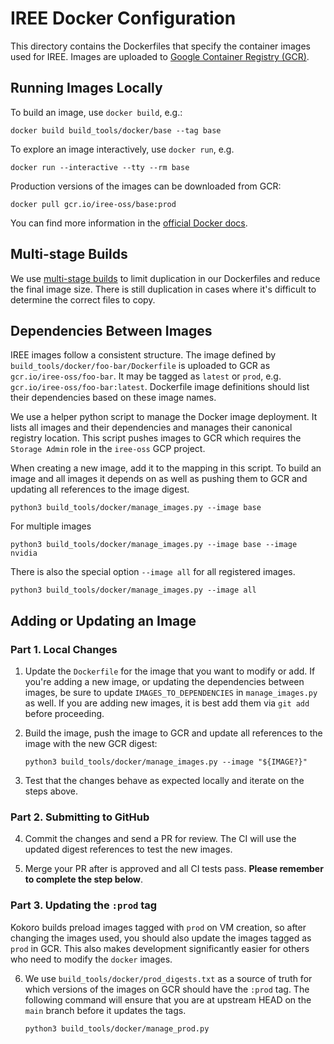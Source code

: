# IREE Docker Configuration

This directory contains the Dockerfiles that specify the container images used
for IREE. Images are uploaded to
[Google Container Registry (GCR)](https://cloud.google.com/container-registry).

## Running Images Locally

To build an image, use `docker build`, e.g.:

```shell
docker build build_tools/docker/base --tag base
```

To explore an image interactively, use `docker run`, e.g.

```shell
docker run --interactive --tty --rm base
```

Production versions of the images can be downloaded from GCR:

```shell
docker pull gcr.io/iree-oss/base:prod
```

You can find more information in the
[official Docker docs](https://docs.docker.com/get-started/overview/).

## Multi-stage Builds

We use
[multi-stage builds](https://docs.docker.com/develop/develop-images/multistage-build/)
to limit duplication in our Dockerfiles and reduce the final image size. There
is still duplication in cases where it's difficult to determine the correct
files to copy.

## Dependencies Between Images

IREE images follow a consistent structure. The image defined by
`build_tools/docker/foo-bar/Dockerfile` is uploaded to GCR as
`gcr.io/iree-oss/foo-bar`. It may be tagged as `latest` or `prod`, e.g.
`gcr.io/iree-oss/foo-bar:latest`. Dockerfile image definitions should list their
dependencies based on these image names.

We use a helper python script to manage the Docker image deployment. It lists
all images and their dependencies and manages their canonical registry location.
This script pushes images to GCR which requires the `Storage Admin` role in the
`iree-oss` GCP project.

When creating a new image, add it to the mapping in this script. To build an
image and all images it depends on as well as pushing them to GCR and updating
all references to the image digest.

```shell
python3 build_tools/docker/manage_images.py --image base
```

For multiple images

```shell
python3 build_tools/docker/manage_images.py --image base --image nvidia
```

There is also the special option `--image all` for all registered images.

```shell
python3 build_tools/docker/manage_images.py --image all
```

## Adding or Updating an Image

### Part 1. Local Changes

1. Update the `Dockerfile` for the image that you want to modify or add. If
   you're adding a new image, or updating the dependencies between images, be
   sure to update `IMAGES_TO_DEPENDENCIES` in `manage_images.py` as well. If
   you are adding new images, it is best add them via `git add` before
   proceeding.

2. Build the image, push the image to GCR and update all references to the image
   with the new GCR digest:

    ```shell
    python3 build_tools/docker/manage_images.py --image "${IMAGE?}"
    ```

3. Test that the changes behave as expected locally and iterate on the steps
   above.

### Part 2. Submitting to GitHub

4. Commit the changes and send a PR for review. The CI will use the updated
   digest references to test the new images.

5. Merge your PR after is approved and all CI tests pass. **Please remember to
   complete the step below**.

### Part 3. Updating the `:prod` tag

Kokoro builds preload images tagged with `prod` on VM creation, so after
changing the images used, you should also update the images tagged as `prod`
in GCR. This also makes development significantly easier for others who need to
modify the `docker` images.

6. We use `build_tools/docker/prod_digests.txt` as a source of truth for which
   versions of the images on GCR should have the `:prod` tag. The following
   command will ensure that you are at upstream HEAD on the `main` branch before
   it updates the tags.

    ```shell
    python3 build_tools/docker/manage_prod.py
    ```
